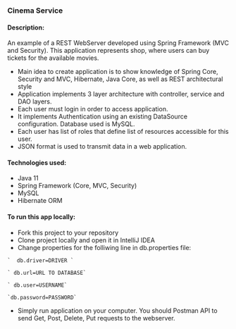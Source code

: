 ### **Cinema Service**

#### **Description:**

An example of a REST WebServer developed using Spring Framework (MVC and Security).
This application represents shop, where users can buy tickets for the available movies.
- Main idea to create application is to show knowledge of Spring Core, Security and MVC,
Hibernate, Java Core, as well as REST architectural style 
- Application implements 3 layer architecture with controller, service and DAO layers.
- Each user must login in order to access application.
- It implements Authentication using an existing DataSource configuration. Database used is MySQL.
- Each user has list of roles that define list of resources accessible for this user.
- JSON format is used to transmit data in a web application.  

#### **Technologies used:**
- Java 11
- Spring Framework (Core, MVC, Security)
- MySQL
- Hibernate ORM


#### **To run this app locally:**
- Fork this project to your repository
- Clone project locally and open it in IntelliJ IDEA
- Change properties for the folliwing line in db.properties file:
```
`  db.driver=DRIVER ` 

` db.url=URL TO DATABASE`
 
` db.user=USERNAME`

`db.password=PASSWORD`
```

- Simply run application on your computer. You should Postman API to send Get, Post,
Delete, Put requests to the webserver.
